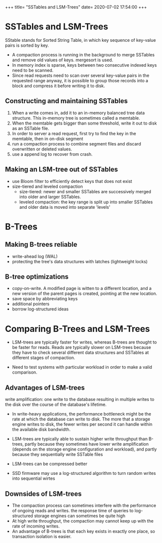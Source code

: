 +++
title=  "SSTables and LSM-Trees"
date=   2020-07-02 17:54:00
+++
# SSTables and LSM-Trees
SStable stands for Sorted String Table, in which key sequence of key-value pairs is sorted by key.
* A compaction process is running in the background to merge SSTables and remove old values of keys. mergesort is used.
* In memory index is sparse, keys between two consecutive indexed keys need to be scanned.
* Since read requests need to scan over several key-value pairs in the requested range anyway, it is possible to group those records
into a block and compress it before writing it to disk.

## Constructing and maintaining SSTables
1.  When a write comes in, add it to an in-memory balanced tree data structure. This in-memory tree is sometimes called a memtable.
2. When the memtable gets bigger than some threshold, write it out to disk as an SSTable file.
3. In order to server a read request, first try to find the key in the memtable, then in on-disk segment
4. run a compaction process to combine segment files and discard overwritten or deleted values.
5. use a append log to recover from crash.
## Making an LSM-tree out of SSTables
* use Bloom filter to efficiently detect keys that does not exist
* size-tiered and leveled compaction
    * size-tiered: newer and smaller SSTables are successively merged into older and larger SSTables.
    * leveled compaction: the key range is split up into smaller SSTables and older data is moved into separate 'levels'
# B-Trees
## Making B-trees reliable
* write-ahead log (WAL)
* protecting the tree's data structures with latches (lightweight locks)
## B-tree optimizations
* copy-on-write. A modified page is witten to a different location, and a new version of the parent pages is created, pointing at the new location.
* save space by abbreviating keys
* additional pointers
* borrow log-structured ideas
# Comparing B-Trees and LSM-Trees
* LSM-trees are typically faster for writes, whereas B-trees are thought to be faster for reads. Reads are typically slower on LSM-trees because they have to check several different data structures and SSTables at different stages of compaction.

* Need to test systems with particular workload in order to make a valid comparison.

## Advantages of LSM-trees
write amplification: one write to the database resulting in multiple writes to the disk over the course of the database's lifetime.
* In write-heavy applications, the performance bottleneck might be the rate at which the database can write to disk. The more that a storage engine writes to disk, the fewer writes per second it can handle within the available disk bandwidth.

* LSM-trees are typically able to sustain higher write throughput than B-trees, partly because they sometimes have lower write amplification (depends on the storage engine configuration and workload), and partly because they sequentially write SSTable files
* LSM-trees can be compressed better
* SSD firmware may use a log-structured algorithm to turn random writes into sequential wirtes

## Downsides of LSM-trees
* The compaction process can sometimes interfere with the performance of ongoing reads and writes. the response time of queries to log-structured storage engines can sometimes be quite high
* At high write throughput, the compaction may cannot keep up with the rate of incoming writes.
* An advantage of B-trees is that each key exists in exactly one place, so transaction isolation is easier.
